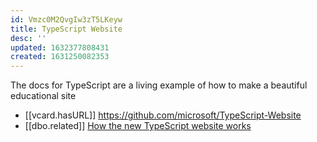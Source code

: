 ```yaml
---
id: Vmzc0M2QvgIw3zT5LKeyw
title: TypeScript Website
desc: ''
updated: 1632377808431
created: 1631250082353
---
```

The docs for TypeScript are a living example of how to make a beautiful educational site

- [[vcard.hasURL]] https://github.com/microsoft/TypeScript-Website
- [[dbo.related]] [How the new TypeScript website works](https://www.youtube.com/watch?v=HOvivt6B7hE)
